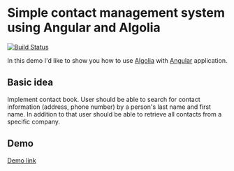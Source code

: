 # Simple contact management system using Angular and Algolia 

[![Build Status](https://travis-ci.org/aliakseimaniuk/algolia.svg?branch=master)](https://travis-ci.org/aliakseimaniuk/algolia)

In this demo I'd like to show you how to use [Algolia](https://www.algolia.com/) with [Angular](https://angular.io/) application.

## Basic idea

Implement contact book. User should be able to search for contact information (address, phone number) by a person's last name and first name.
In addition to that user should be able to retrieve all contacts from a specific company.

## Demo

[Demo link](https://aliakseimaniuk.github.io/algolia/)
